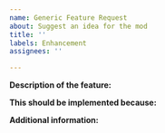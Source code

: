 ```yaml
---
name: Generic Feature Request
about: Suggest an idea for the mod
title: ''
labels: Enhancement
assignees: ''

---
```


<!--
If this is your first time opening an issue here, please read the contributing guidelines (there's a link below this text box). Remember:
- Make sure you're in the right place - item or style issues should go on BEE2-items
- Perform a search to make sure this issue hasn't already been reported
- Do not use the issue tracker to ask questions
- Issues should not be combined, unless they are very closely related (e.g. two bugs with a specific item in a specific case)
-->

<!-- Provide a clear and concise description of what you want to happen. -->
**Description of the feature:**


<!-- Explain what problems this feature would solve, or otherwise why it should be implemented. -->
**This should be implemented because:**


<!-- Provide any additional information that might be helpful. -->
**Additional information:**
